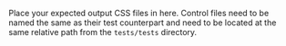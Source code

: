 Place your expected output CSS files in here. Control files need to be named the same as their test counterpart and need to be located at the same relative path from the `tests/tests` directory.
